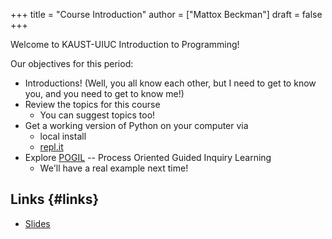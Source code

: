 +++
title = "Course Introduction"
author = ["Mattox Beckman"]
draft = false
+++

Welcome to KAUST-UIUC Introduction to Programming!

Our objectives for this period:

-   Introductions!  (Well, you all know each other, but I need to get to know you, and you need to get to know me!)
-   Review the topics for this course
    -   You can suggest topics too!
-   Get a working version of Python on your computer via
    -   local install
    -   [repl.it](https://replit.com)
-   Explore [POGIL](https://pogil.org) -- Process Oriented Guided Inquiry Learning
    -   We'll have a real example next time!


## Links {#links}

-   [Slides](/slides/course-introduction.pdf)
